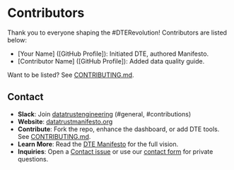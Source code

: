 # Contributors

Thank you to everyone shaping the #DTERevolution! Contributors are listed below:

- [Your Name] ([GitHub Profile]): Initiated DTE, authored Manifesto.
- [Contributor Name] ([GitHub Profile]): Added data quality guide.

Want to be listed? See [CONTRIBUTING.md](/community/CONTRIBUTING.md).

## Contact
- **Slack**: Join [datatrustengineering](https://join.slack.com/t/datatrustengineering/shared_invite/zt-3br05le6v-pxGSBeJGLpVgOsNM9ejGuw) (#general, #contributions)
- **Website**: [datatrustmanifesto.org](https://datatrustmanifesto.org)
- **Contribute**: Fork the repo, enhance the dashboard, or add DTE tools. See [CONTRIBUTING.md](/community/CONTRIBUTING.md).
- **Learn More**: Read the [DTE Manifesto](/Manifesto.md) for the full vision.
- **Inquiries**: Open a [Contact issue](https://github.com/askbrianfx/DataTrustEngineering/issues/new?template=contact.yml) or use our [contact form](https://forms.gle/S7V4zySe7gPqq56f8) for private questions.